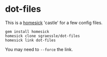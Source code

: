 dot-files
=========

This is a [homesick](github.com/technicalpickles/homesick) 'castle' for a few config files.

    gem install homesick
    homesick clone sgraessle/dot-files
    homesick link dot-files

You may need to `--force` the link.

